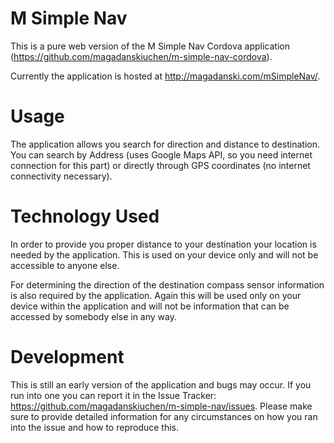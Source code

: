 M Simple Nav
============

This is a pure web version of the M Simple Nav Cordova application (https://github.com/magadanskiuchen/m-simple-nav-cordova).

Currently the application is hosted at http://magadanski.com/mSimpleNav/.

# Usage
The application allows you search for direction and distance to destination. You can search by Address (uses Google Maps API, so you need internet connection for this part) or directly through GPS coordinates (no internet connectivity necessary).

# Technology Used
In order to provide you proper distance to your destination your location is needed by the application. This is used on your device only and will not be accessible to anyone else.

For determining the direction of the destination compass sensor information is also required by the application. Again this will be used only on your device within the application and will not be information that can be accessed by somebody else in any way.

# Development
This is still an early version of the application and bugs may occur. If you run into one you can report it in the Issue Tracker: https://github.com/magadanskiuchen/m-simple-nav/issues. Please make sure to provide detailed information for any circumstances on how you ran into the issue and how to reproduce this.